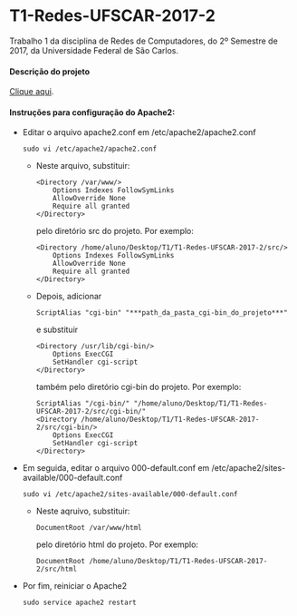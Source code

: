 # T1-Redes-UFSCAR-2017-2

Trabalho 1 da disciplina de Redes de Computadores, do 2º Semestre de 2017, da Universidade Federal de São Carlos.

#### Descrição do projeto
[Clique aqui](https://github.com/viniciusnagura/T1-Redes-UFSCAR-2017-2/blob/master/doc/Descri%C3%A7%C3%A3o%20do%20Projeto.pdf).

#### Instruções para configuração do Apache2:

* Editar o arquivo apache2.conf em /etc/apache2/apache2.conf
	```
	sudo vi /etc/apache2/apache2.conf
	```
    * Neste arquivo, substituir:
	    ```
	    <Directory /var/www/>
	        Options Indexes FollowSymLinks
	        AllowOverride None
	        Require all granted
	    </Directory>
	    ```
	    pelo diretório src do projeto. Por exemplo:
	    ```
	    <Directory /home/aluno/Desktop/T1/T1-Redes-UFSCAR-2017-2/src/>
		    Options Indexes FollowSymLinks
		    AllowOverride None
		    Require all granted
	    </Directory>
	    ```
    * Depois, adicionar
	    ```
	    ScriptAlias "cgi-bin" "***path_da_pasta_cgi-bin_do_projeto***"
	    ```
	    e substituir
	    ```
	    <Directory /usr/lib/cgi-bin/>
		    Options ExecCGI
		    SetHandler cgi-script
	    </Directory>
	    ```
	    também pelo diretório cgi-bin do projeto. Por exemplo:
	    ```
	    ScriptAlias "/cgi-bin/" "/home/aluno/Desktop/T1/T1-Redes-UFSCAR-2017-2/src/cgi-bin/"
	    <Directory /home/aluno/Desktop/T1/T1-Redes-UFSCAR-2017-2/src/cgi-bin/>
	        Options ExecCGI
	        SetHandler cgi-script
        </Directory>
	    ```
* Em seguida, editar o arquivo 000-default.conf em /etc/apache2/sites-available/000-default.conf
    ```
	sudo vi /etc/apache2/sites-available/000-default.conf
	```
	* Neste aqruivo, substituir:
	    ```
	    DocumentRoot /var/www/html
	    ```
	    pelo diretório html do projeto. Por exemplo:
	    ```
	    DocumentRoot /home/aluno/Desktop/T1/T1-Redes-UFSCAR-2017-2/src/html
	    ```
* Por fim, reiniciar o Apache2
	 ```
	 sudo service apache2 restart
	 ```